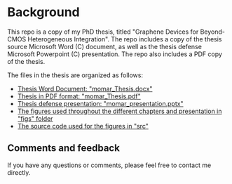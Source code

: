 # Background

This repo is a copy of my PhD thesis, titled "Graphene Devices for Beyond-CMOS Heterogeneous Integration". The repo includes a copy of the thesis source Microsoft Word (C) document, as well as the thesis defense Microsoft Powerpoint (C) presentation. The repo also includes a PDF copy of the thesis.

The files in the thesis are organized as follows:
* [Thesis Word Document: "momar_Thesis.docx"](./momar_Thesis.docx)
* [Thesis in PDF format: "momar_Thesis.pdf"](./momar_Thesis.pdf)
* [Thesis defense presentation: "momar_presentation.pptx"](./momar_presentation.pptx)
* [The figures used throughout the different chapters and presentation in "figs" folder](./figs)
* [The source code used for the figures in "src"](./src)

## Comments and feedback

If you have any questions or comments, please feel free to contact me directly.
